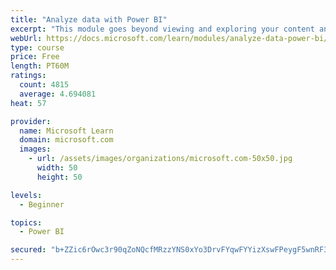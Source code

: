 ```yaml
---
title: "Analyze data with Power BI"
excerpt: "This module goes beyond viewing and exploring your content and explains how to interact with it by working with reports and dashboards to uncover and share new business insights."
webUrl: https://docs.microsoft.com/learn/modules/analyze-data-power-bi/
type: course
price: Free
length: PT60M
ratings:
  count: 4815
  average: 4.694081
heat: 57

provider:
  name: Microsoft Learn
  domain: microsoft.com
  images:
    - url: /assets/images/organizations/microsoft.com-50x50.jpg
      width: 50
      height: 50

levels:
  - Beginner

topics:
  - Power BI

secured: "b+ZZic6rOwc3r90qZoNQcfMRzzYNS0xYo3DrvFYqwFYYizXswFPeygF5wnRF3Wm+QuMMzdlbASx+9o8rybzK1+WxR82G+qQiUrFgAmDILNow4+m9j9N/Y50TqhajY0wy6BHRRk3/nAWa/t2O7rUYxybutV142WY61G2M76suAv52U1IdcMpZcRUI2mk+IXjbx/belGiq3HW1Kx9svzRaSGL9oc1p3GtMoOi+L5PzW9x/FlaMQkx4HMZWHEzqao4aulG/5/OMbyaX15KwMV5TGQWA0+Fj4zqNJ8XNQlhmKy5O4oOBD7meSWI2ZVYGZ3TOC60jfifL7uzt2WlNGpAUxyuzedBWLbVYZ4Wwzdsl6cY7iHHhDtde3QnI4rJwGBoa/BiRbaK3VrExLS1Rwc3kicg/Aq6/LDMMF+twvoSGgw4=;w2sqotgYY0xqsIT4wxmL0A=="
---
```


